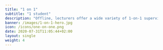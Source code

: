 ```yaml
---
title: "1 on 1"
subtitle: "1 student"
description: "Offline, lecturers offer a wide variety of 1-on-1 supervision, from individual assignments to thesis and internship supervision.The lecturer’s focus is to provide support and feedback and to assess each student’s progress and final level. Along the road, the lecturer tailors his teaching approach to the students’ needs. The goals for students are to ***assess their progress and deficiencies*** to meet the ***course goals***. Let’s take this online!"
banner: /images/1-on-1-hero.jpg
icon: /icons/one-on-one.png
date: 2020-07-31T11:05:44+02:00
layout: single
weight: 4
---
```

